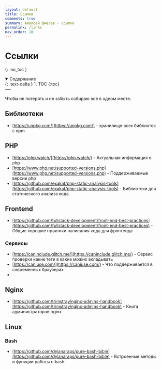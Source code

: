 ```yaml
---
layout: default
title: Ссылки
comments: true
summary: Алексей Шмелев - ссылки
permalink: /links
nav_order: 10
---
```


# Ссылки
{: .no_toc }

<details open markdown="block">
  <summary>
    Содержание
  </summary>
  {: .text-delta }
1. TOC
{:toc}
</details>
---

Чтобы не потерять и не забыть собираю все в одном месте.

## Библиотеки

- [https://unpkg.com/](https://unpkg.com/) - хранилище всех библиотек с npm

## PHP

- [https://php.watch/](https://php.watch/) - Актуальная информация о php
- [https://www.php.net/supported-versions.php](https://www.php.net/supported-versions.php) - Поддерживаемые версии php
- [https://github.com/exakat/php-static-analysis-tools](https://github.com/exakat/php-static-analysis-tools) - Библиотеки для статического анализа кода

## Frontend

- [https://github.com/fullstack-development/front-end-best-practices](https://github.com/fullstack-development/front-end-best-practices) - Общие хорошие практики написания кода для фронтенда

### Сервисы

- [https://caninclude.glitch.me/](https://caninclude.glitch.me/) - Сервис проверки какие теги в какие можно вкладывать
- [https://caniuse.com/](https://caniuse.com/) - Что поддерживается в современных браузерах
- 
## Nginx

- [https://github.com/trimstray/nginx-admins-handbook](https://github.com/trimstray/nginx-admins-handbook) - Книга администраторов nginx

## Linux

### Bash

- [https://github.com/dylanaraps/pure-bash-bible](https://github.com/dylanaraps/pure-bash-bible) - Встроенные методы и функции работы с bash